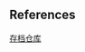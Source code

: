 ## References
[存档仓库](https://docs.github.com/cn/github/creating-cloning-and-archiving-repositories/archiving-a-github-repository/archiving-repositories)
